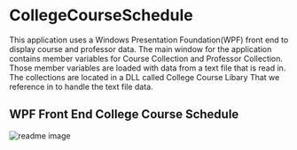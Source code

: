 # CollegeCourseSchedule
This application uses a Windows Presentation Foundation(WPF)
front end to display course and professor data. The main 
window for the application contains member variables
for Course Collection and Professor Collection. Those member
variables are loaded with data from a text file that is read in.
The collections are located in a DLL called College Course Libary
That we reference in to handle the text file data.

## WPF Front End College Course Schedule
![readme image](https://user-images.githubusercontent.com/13589753/39850231-322f472c-53de-11e8-9fd5-9b49a5cc824c.PNG)
